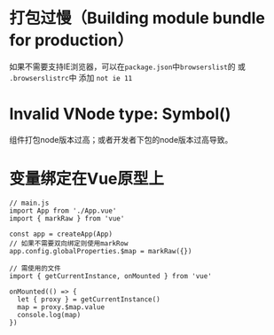 # 打包过慢（Building module bundle for production）
如果不需要支持IE浏览器，可以在`package.json`中`browserslist`的 或 `.browserslistrc`中 添加 `not ie 11`

# Invalid VNode type: Symbol()
组件打包node版本过高；或者开发者下包的node版本过高导致。

# 变量绑定在Vue原型上
```
// main.js
import App from './App.vue'
import { markRaw } from 'vue'

const app = createApp(App)
// 如果不需要双向绑定则使用markRow
app.config.globalProperties.$map = markRaw({})
```
```
// 需使用的文件
import { getCurrentInstance, onMounted } from 'vue'

onMounted(() => {
  let { proxy } = getCurrentInstance()
  map = proxy.$map.value
  console.log(map)
})
```
